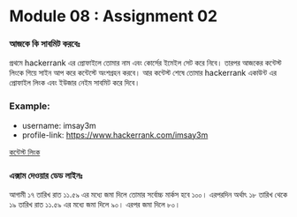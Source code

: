# Module 08 : Assignment 02
### আজকে কি সাবমিট করবেঃ

প্রথমে hackerrank এর প্রোফাইলে তোমার নাম এবং কোর্সের ইমেইল সেট করে নিবে। তারপর আজকের কন্টেস্ট লিংকে গিয়ে সাইন আপ করে কন্টেস্টে অংশগ্রহন করবে। আর কন্টেস্ট শেষে তোমার hackerrank একাউন্ট এর প্রোফাইল লিংক এবং ইউজার নেইম সাবমিট করে দিবে।


### Example:
- username: imsay3m
- profile-link: https://www.hackerrank.com/imsay3m


[কন্টেস্ট লিংক](https://www.hackerrank.com/contests/assignment-02-a-basic-data-structures-a-batch-03/challenges)



### এক্সাম দেওয়ার ডেড লাইনঃ 

আগামী ১৭ তারিখ রাত ১১.৫৯ এর মধ্যে জমা দিলে তোমার সর্বোচ্চ মার্কস হবে ১০০। এরপরদিন অর্থাৎ ১৮ তারিখ থেকে ১৯ তারিখ রাত ১১.৫৯ এর মধ্যে জমা দিলে ৯০। এরপর জমা দিলে ৮০।

